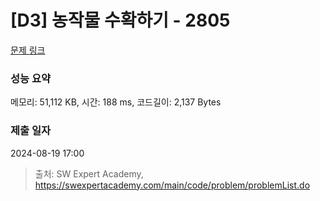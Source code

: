 # [D3] 농작물 수확하기 - 2805 

[문제 링크](https://swexpertacademy.com/main/code/problem/problemDetail.do?contestProbId=AV7GLXqKAWYDFAXB) 

### 성능 요약

메모리: 51,112 KB, 시간: 188 ms, 코드길이: 2,137 Bytes

### 제출 일자

2024-08-19 17:00



> 출처: SW Expert Academy, https://swexpertacademy.com/main/code/problem/problemList.do